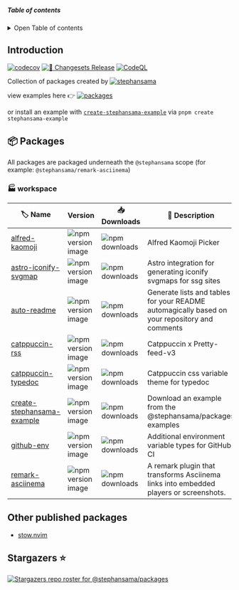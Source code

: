 ##### Table of contents

<details><summary>Open Table of contents</summary>

- [Introduction](#introduction)
- [📦 Packages](#-packages)
- [Other published packages](#other-published-packages)
- [Stargazers ⭐](#stargazers-)

</details>

## Introduction

[![codecov](https://codecov.io/github/stephansama/packages/graph/badge.svg)](https://codecov.io/github/stephansama/packages)
[![🦋 Changesets Release](https://github.com/stephansama/packages/actions/workflows/release.yml/badge.svg)](https://github.com/stephansama/packages/actions/workflows/release.yml)
[![CodeQL](https://github.com/stephansama/packages/actions/workflows/github-code-scanning/codeql/badge.svg)](https://github.com/stephansama/packages/actions/workflows/github-code-scanning/codeql)

Collection of packages created by [![stephansama](https://img.shields.io/github/followers/stephansama.svg?label=stephan%20Randle&logo=github)](https://github.com/stephansama/)

view examples here 👉 [![packages](https://pkg.pr.new/badge/stephansama/packages?style=flat&color=000&logoSize=auto)](https://pkg.pr.new/~/stephansama/packages)

or install an example with [`create-stephansama-example`](https://github.com/stephansama/packages/tree/main/core/example)
via `pnpm create stephansama-example`

## 📦 Packages

All packages are packaged underneath the `@stephansama` scope (for example: `@stephansama/remark-asciinema`)

<!-- WORKSPACE start -->

### 🏭 workspace

| 🏷️ Name                                                     | Version                                                                                                                                        | 📥 Downloads                                                                                        | 📝 Description                                                                                |
| ----------------------------------------------------------- | ---------------------------------------------------------------------------------------------------------------------------------------------- | --------------------------------------------------------------------------------------------------- | --------------------------------------------------------------------------------------------- |
| [alfred-kaomoji](core/alfred-kaomoji/README.md)             | ![npm version image](https://img.shields.io/npm/v/%40stephansama%2Falfred-kaomoji?logo=npm&logoColor=red&color=211F1F&labelColor=211F1F)       | ![npm downloads](https://img.shields.io/npm/dw/@stephansama/alfred-kaomoji?labelColor=211F1F)       | Alfred Kaomoji Picker                                                                         |
| [astro-iconify-svgmap](core/astro-iconify-svgmap/README.md) | ![npm version image](https://img.shields.io/npm/v/%40stephansama%2Fastro-iconify-svgmap?logo=npm&logoColor=red&color=211F1F&labelColor=211F1F) | ![npm downloads](https://img.shields.io/npm/dw/@stephansama/astro-iconify-svgmap?labelColor=211F1F) | Astro integration for generating iconify svgmaps for ssg sites                                |
| [auto-readme](core/auto-readme/README.md)                   | ![npm version image](https://img.shields.io/npm/v/%40stephansama%2Fauto-readme?logo=npm&logoColor=red&color=211F1F&labelColor=211F1F)          | ![npm downloads](https://img.shields.io/npm/dw/@stephansama/auto-readme?labelColor=211F1F)          | Generate lists and tables for your README automagically based on your repository and comments |
| [catppuccin-rss](core/catppuccin-rss/README.md)             | ![npm version image](https://img.shields.io/npm/v/%40stephansama%2Fcatppuccin-rss?logo=npm&logoColor=red&color=211F1F&labelColor=211F1F)       | ![npm downloads](https://img.shields.io/npm/dw/@stephansama/catppuccin-rss?labelColor=211F1F)       | Catppuccin x Pretty-feed-v3                                                                   |
| [catppuccin-typedoc](core/catppuccin-typedoc/README.md)     | ![npm version image](https://img.shields.io/npm/v/%40stephansama%2Fcatppuccin-typedoc?logo=npm&logoColor=red&color=211F1F&labelColor=211F1F)   | ![npm downloads](https://img.shields.io/npm/dw/@stephansama/catppuccin-typedoc?labelColor=211F1F)   | Catppuccin css variable theme for typedoc                                                     |
| [create-stephansama-example](core/example/README.md)        | ![npm version image](https://img.shields.io/npm/v/create-stephansama-example?logo=npm&logoColor=red&color=211F1F&labelColor=211F1F)            | ![npm downloads](https://img.shields.io/npm/dw/create-stephansama-example?labelColor=211F1F)        | Download an example from the @stephansama/packages examples                                   |
| [github-env](core/github-env/README.md)                     | ![npm version image](https://img.shields.io/npm/v/%40stephansama%2Fgithub-env?logo=npm&logoColor=red&color=211F1F&labelColor=211F1F)           | ![npm downloads](https://img.shields.io/npm/dw/@stephansama/github-env?labelColor=211F1F)           | Additional environment variable types for GitHub CI                                           |
| [remark-asciinema](core/remark-asciinema/README.md)         | ![npm version image](https://img.shields.io/npm/v/%40stephansama%2Fremark-asciinema?logo=npm&logoColor=red&color=211F1F&labelColor=211F1F)     | ![npm downloads](https://img.shields.io/npm/dw/@stephansama/remark-asciinema?labelColor=211F1F)     | A remark plugin that transforms Asciinema links into embedded players or screenshots.         |

<!-- WORKSPACE end -->

## Other published packages

- [stow.nvim](https://github.com/stephansama/stow.nvim)

## Stargazers ⭐

[![Stargazers repo roster for @stephansama/packages](https://reporoster.com/stars/stephansama/packages)](https://github.com/stephansama/packages/stargazers)
